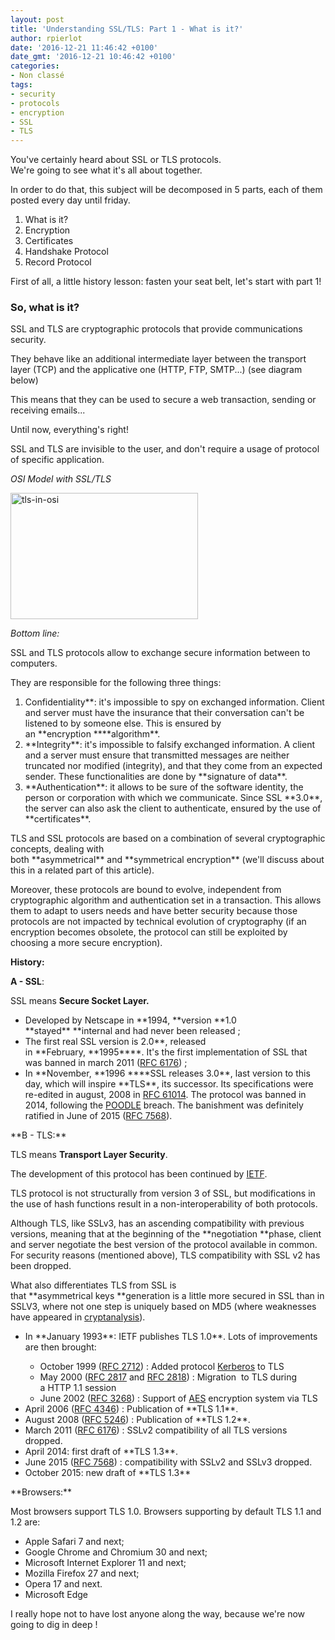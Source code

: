 ```yaml
---
layout: post
title: 'Understanding SSL/TLS: Part 1 - What is it?'
author: rpierlot
date: '2016-12-21 11:46:42 +0100'
date_gmt: '2016-12-21 10:46:42 +0100'
categories:
- Non classé
tags:
- security
- protocols
- encryption
- SSL
- TLS
---
```


<span style="font-weight: 400;">You've certainly heard about SSL or TLS protocols.</span><span style="font-weight: 400;"><br />
</span><span style="font-weight: 400;">We're going to see what it's all about together.<br />
</span>

<span style="font-weight: 400;">In order to do that, this subject will be decomposed in 5 parts, each of them posted every day until friday.</span>

<ol>
<li style="font-weight: 400;"><span style="font-weight: 400;">What is it?</span></li>
<li style="font-weight: 400;"><span style="font-weight: 400;">Encryption</span></li>
<li style="font-weight: 400;"><span style="font-weight: 400;">Certificates</span></li>
<li style="font-weight: 400;"><span style="font-weight: 400;">Handshake Protocol</span></li>
<li style="font-weight: 400;"><span style="font-weight: 400;">Record Protocol</span></li>
</ol>
<span style="font-weight: 400;">First of all, a little history lesson: fasten your seat belt, let's start with part 1!</span>

### **So, what is it?**
<span style="font-weight: 400;">SSL and TLS are cryptographic protocols that provide communications security.</span>

<span style="font-weight: 400;">They behave like an additional intermediate layer between the transport layer (TCP) and the applicative one (HTTP, FTP, SMTP...) (see diagram below)</span>

This means that they can be used to secure a web transaction, sending or receiving emails...

<span style="font-weight: 400;">Until now, everything's right!</span>

<span style="font-weight: 400;">SSL and TLS are invisible to the user, and don't require a usage of protocol of specific application.</span>

<i><span style="font-weight: 400;">OSI Model with SSL/TLS</span></i>

<a href="http://blog.eleven-labs.com/wp-content/uploads/2016/11/tls-in-osi.png"><img class="size-medium wp-image-2563 aligncenter" src="http://blog.eleven-labs.com/wp-content/uploads/2016/11/tls-in-osi-300x202.png" alt="tls-in-osi" width="300" height="202" /></a>

<i><span style="font-weight: 400;">Bottom line:</span></i>

<span style="font-weight: 400;">SSL and TLS protocols allow to exchange secure information between to computers.</span>

<span style="font-weight: 400;">They are responsible for the following three things:</span>

<ol>
<li style="font-weight: 400;"><b style="font-weight: 400;">Confidentiality**<span style="font-weight: 400;">: it's impossible to spy on exchanged information. Client and server must have the insurance that their conversation can't be listened to by someone else. This is ensured by an </span>**encryption<span style="font-weight: 400;"> </span>****algorithm**.</li>
<li style="font-weight: 400;">**Integrity**:<span style="font-weight: 400;"> it's impossible to falsify exchanged information. A client and a server must ensure that transmitted messages are neither truncated nor modified (integrity), and that they come from an expected sender. These functionalities are done by **signature of data**</span><span style="font-weight: 400;">.</span></li>
<li style="font-weight: 400;">**Authentication**<span style="font-weight: 400;">: it allows to be sure of the software identity, the person or corporation with which we communicate. Since SSL </span>**3.0**<span style="font-weight: 400;">, the server can also ask the client to authenticate, ensured by the use of **certificates**</span><span style="font-weight: 400;">.</span></li>
</ol>
TLS and SSL protocols are based on a combination of several cryptographic concepts, dealing with both **asymmetrical**<i style="font-weight: 400;"> </i>and **symmetrical<span style="font-weight: 400;"> encryption</span>** (we'll discuss about this in a related part of this article<span style="font-weight: 400;">).</span>

<span style="font-weight: 400;">Moreover, these protocols are bound to evolve, independent from cryptographic algorithm and authentication set in a transaction. This allows them to adapt to users needs and have better security because those protocols are not impacted by technical evolution of cryptography (if an encryption becomes obsolete, the protocol can still be exploited by choosing a more secure encryption).</span>

**History:**

**A - SSL**<span style="font-weight: 400;">:</span>

<span style="font-weight: 400;">SSL means </span>**Secure Socket Layer.**

<ul>
<li><span style="font-weight: 400;">Developed by Netscape in </span>**1994, **version **1.0 **stayed** **internal and had never been released<span style="font-weight: 400;"> ;</span></li>
<li>The first real SSL version is <strong style="font-weight: 400;">2.0**, released in **February,<span style="font-weight: 400;"> **1995**</span>**. It's the first implementation of SSL that was banned in march 2011<span style="font-weight: 400;"> (</span><a style="font-weight: 400;" href="https://tools.ietf.org/html/rfc6176"><span style="font-weight: 400;">RFC 6176</span></a><span style="font-weight: 400;">) ;</span></li>
<li><span style="font-weight: 400;">In </span>**November<span style="font-weight: 400;">, **1996 **</span>**<span style="font-weight: 400;">SSL releases </span><b style="font-weight: 400;">3.0**<span style="font-weight: 400;">, last version to this day, which will inspire **TLS**, its successor</span><span style="font-weight: 400;">. Its specifications were re-edited in august, 2008 in </span><a style="font-weight: 400;" href="https://tools.ietf.org/html/rfc6101"><span style="font-weight: 400;">RFC 6101</span></a><a style="font-weight: 400;" href="https://fr.wikipedia.org/wiki/Transport_Layer_Security#cite_note-4"><span style="font-weight: 400;">4</span></a><span style="font-weight: 400;">. The protocol was banned in 2014, following the </span><span style="font-weight: 400;"><a href="https://fr.wikipedia.org/wiki/POODLE">POODLE</a> breach. The banishment was definitely ratified in June of 2015 </span><span style="font-weight: 400;">(</span><a style="font-weight: 400;" href="https://tools.ietf.org/html/rfc7568"><span style="font-weight: 400;">RFC 7568</span></a><span style="font-weight: 400;">).</span></li>
</ul>
**B - TLS:**

<span style="font-weight: 400;">TLS means </span>**Transport Layer Security**<span style="font-weight: 400;">.</span>

<span style="font-weight: 400;">The development of this protocol has been continued by </span><a href="https://www.ietf.org/"><span style="font-weight: 400;">IETF</span></a><span style="font-weight: 400;">.</span>

<span style="font-weight: 400;">TLS protocol is not structurally from version 3 of SSL, but modifications in the use of hash functions result in a non-interoperability of both protocols.</span>

Although TLS, like SSLv3, has an ascending compatibility with previous versions, meaning that at the beginning of the **negotiation<span style="font-weight: 400;"> </span>**phase, client and server negotiate the best version of the protocol available in common. For security reasons (mentioned above), TLS compatibility with SSL v2 has been dropped.

What also differentiates TLS from SSL is that **asymmetrical<span style="font-weight: 400;"> keys </span>**generation is a little more secured in SSL than in SSLV3, where not one step is uniquely based on MD5 <span style="font-weight: 400;">(where weaknesses have appeared in <a href="https://en.wikipedia.org/wiki/Cryptanalysis">cryptanalysis</a></span><span style="font-weight: 400;">)</span><span style="font-weight: 400;">.</span>

<ul>
<li style="font-weight: 400;"><span style="font-weight: 400;">In </span>**January<span style="font-weight: 400;"> 1993</span>**<span style="font-weight: 400;">: IETF publishes </span><b style="font-weight: 400;">TLS 1.0**<span style="font-weight: 400;">. Lots of improvements are then brought:</span>
<ul style="font-weight: 400;">
<li style="font-weight: 400;"><span style="font-weight: 400;">October 1999 (</span><a href="https://tools.ietf.org/html/rfc2712"><span style="font-weight: 400;">RFC 2712</span></a><span style="font-weight: 400;">) : Added protocol </span><a href="https://en.wikipedia.org/wiki/Kerberos_(protocol)"><span style="font-weight: 400;">Kerberos</span></a><span style="font-weight: 400;"> to TLS</span></li>
<li style="font-weight: 400;"><span style="font-weight: 400;">May 2000 (</span><a href="https://tools.ietf.org/html/rfc2817"><span style="font-weight: 400;">RFC 2817</span></a><span style="font-weight: 400;"> and </span><a href="https://tools.ietf.org/html/rfc2818"><span style="font-weight: 400;">RFC 2818</span></a><span style="font-weight: 400;">) : Migration  to TLS during a HTTP 1.1 session</span></li>
<li style="font-weight: 400;"><span style="font-weight: 400;">June 2002 (</span><a href="https://tools.ietf.org/html/rfc3268"><span style="font-weight: 400;">RFC 3268</span></a><span style="font-weight: 400;">) : Support of <a href="https://en.wikipedia.org/wiki/Advanced_Encryption_Standard">AES</a> encryption system via TLS</span></li>
</ul>
</li>
<li style="font-weight: 400;"><span style="font-weight: 400;">April 2006 (</span><a href="https://tools.ietf.org/html/rfc4346"><span style="font-weight: 400;">RFC 4346</span></a><span style="font-weight: 400;">) : Publication of </span>**TLS 1.1**<span style="font-weight: 400;">.</span></li>
<li style="font-weight: 400;"><span style="font-weight: 400;">August 2008 (</span><a href="https://tools.ietf.org/html/rfc5246"><span style="font-weight: 400;">RFC 5246</span></a><span style="font-weight: 400;">) : Publication of </span>**TLS 1.2**<span style="font-weight: 400;">.</span></li>
<li style="font-weight: 400;"><span style="font-weight: 400;">March 2011 (</span><a href="https://tools.ietf.org/html/rfc6176"><span style="font-weight: 400;">RFC 6176</span></a><span style="font-weight: 400;">) : SSLv2 compatibility of all TLS versions dropped.</span></li>
<li style="font-weight: 400;"><span style="font-weight: 400;">April 2014: first draft of </span>**TLS 1.3**<span style="font-weight: 400;">.</span></li>
<li style="font-weight: 400;"><span style="font-weight: 400;">June 2015 (</span><a href="https://tools.ietf.org/html/rfc7568"><span style="font-weight: 400;">RFC 7568</span></a><span style="font-weight: 400;">) : compatibility with SSLv2 and SSLv3 dropped.</span></li>
<li style="font-weight: 400;"><span style="font-weight: 400;">October 2015: new draft of </span>**TLS 1.3**</li>
</ul>
**Browsers:**

<span style="font-weight: 400;">Most browsers support TLS 1.0. Browsers supporting by default TLS 1.1 and 1.2 are:</span>

<ul>
<li style="font-weight: 400;"><span style="font-weight: 400;">Apple Safari 7 and next;</span></li>
<li style="font-weight: 400;"><span style="font-weight: 400;">Google Chrome and Chromium 30 and next;</span></li>
<li style="font-weight: 400;"><span style="font-weight: 400;">Microsoft Internet Explorer 11 and next;</span></li>
<li style="font-weight: 400;"><span style="font-weight: 400;">Mozilla Firefox 27 and next;</span></li>
<li style="font-weight: 400;"><span style="font-weight: 400;">Opera 17 and next.</span></li>
<li style="font-weight: 400;"><span style="font-weight: 400;">Microsoft Edge</span></li>
</ul>
<span style="font-weight: 400;">I really hope not to have lost anyone along the way, because we're now going to dig in deep !</span>


